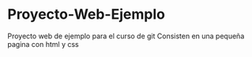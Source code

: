 ﻿# Proyecto-Web-Ejemplo

Proyecto web de ejemplo para el curso de git
Consisten en una pequeña pagina con html y css
